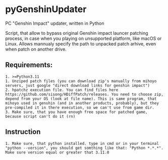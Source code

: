 # pyGenshinUpdater
PC "Genshin Impact" updater, written in Python

Script, that allow to bypass original Genshin impact launcer patching process, in case when you playing on  unsupported platform, like macOS or Linux. 
Allows mannualy specify the path to unpacked patch arhive, even when patch on another drive.

## Requirements:
	1. >=Python3.11
	1. Unziped patch files (you can download zip's manually from mihoyo servers, just google "direct download links for genshin impact")
	2. hpatchz execution file. You can find files here https://github.com/sisong/HDiffPatch/releases. You need to choose zip, depend from your OS (look at file name). This is same program, that mihoyo used in genshin (and in another products, probably), but they pre-compiled it in there execution, so we can't use from game dir.
	3. Make sure, that you have enough free space for patched game, because script can't do it (rn)

## Instruction
	1. Make sure, that python installed. type in cmd or in your terminal "python --version", you should get somthing like that: "Python *.*.*". Make sure version equal or greater that 3.11.0
